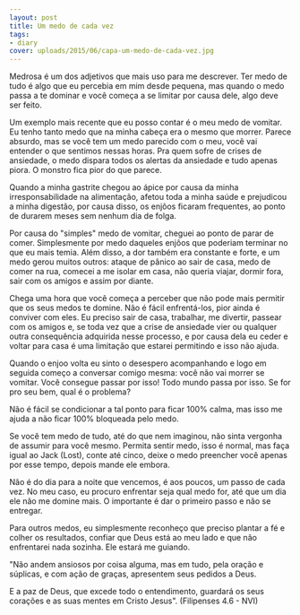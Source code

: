 ```yaml
---
layout: post
title: Um medo de cada vez
tags:
- diary
cover: uploads/2015/06/capa-um-medo-de-cada-vez.jpg
---
```


Medrosa é um dos adjetivos que mais uso para me descrever. Ter medo de tudo é algo que eu percebia em mim desde pequena, mas quando o medo passa a te dominar e você começa a se limitar por causa dele, algo deve ser feito.

Um exemplo mais recente que eu posso contar é o meu medo de vomitar. Eu tenho tanto medo que na minha cabeça era o mesmo que morrer. Parece absurdo, mas se você tem um medo parecido com o meu, você vai entender o que sentimos nessas horas. Pra quem sofre de crises de ansiedade, o medo dispara todos os alertas da ansiedade e tudo apenas piora. O monstro fica pior do que parece.

Quando a minha gastrite chegou ao ápice por causa da minha irresponsabilidade na alimentação, afetou toda a minha saúde e prejudicou a minha digestão, por causa disso, os enjôos ficaram frequentes, ao ponto de durarem meses sem nenhum dia de folga.

Por causa do "simples" medo de vomitar, cheguei ao ponto de parar de comer. Simplesmente por medo daqueles enjôos que poderiam terminar no que eu mais temia. Além disso, a dor também era constante e forte, e um medo gerou muitos outros: ataque de pânico ao sair de casa, medo de comer na rua, comecei a me isolar em casa, não queria viajar, dormir fora, sair com os amigos e assim por diante.

Chega uma hora que você começa a perceber que não pode mais permitir que os seus medos te domine. Não é fácil enfrentá-los, pior ainda é conviver com eles. Eu preciso sair de casa, trabalhar, me divertir, passear com os amigos e, se toda vez que a crise de ansiedade vier ou qualquer outra consequência adquirida nesse processo, e por causa dela eu ceder e voltar para casa é uma limitação que estarei permitindo e isso não ajuda.

Quando o enjoo volta eu sinto o desespero acompanhando e logo em seguida começo a conversar comigo mesma: você não vai morrer se vomitar. Você consegue passar por isso! Todo mundo passa por isso. Se for pro seu bem, qual é o problema?

Não é fácil se condicionar a tal ponto para ficar 100% calma, mas isso me ajuda a não ficar 100% bloqueada pelo medo.

Se você tem medo de tudo, até do que nem imaginou, não sinta vergonha de assumir para você mesmo. Permita sentir medo, isso é normal, mas faça igual ao Jack (Lost), conte até cinco, deixe o medo preencher você apenas por esse tempo, depois mande ele embora.

Não é do dia para a noite que vencemos, é aos poucos, um passo de cada vez. No meu caso, eu procuro enfrentar seja qual medo for, até que um dia ele não me domine mais. O importante é dar o primeiro passo e não se entregar.

Para outros medos, eu simplesmente reconheço que preciso plantar a fé e colher os resultados, confiar que Deus está ao meu lado e que não enfrentarei nada sozinha. Ele estará me guiando.

"Não andem ansiosos por coisa alguma, mas em tudo, pela oração e súplicas, e com ação de graças, apresentem seus pedidos a Deus.

E a paz de Deus, que excede todo o entendimento, guardará os seus corações e as suas mentes em Cristo Jesus".
(Filipenses 4.6 - NVI)
